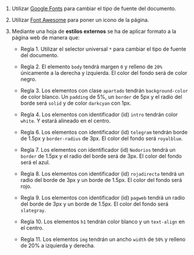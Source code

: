 1. Utilizar [Google Fonts](https://fonts.google.com/) para cambiar el tipo de fuente del documento.

2. Utilizar [Font Awesome](https://fontawesome.com/icons/freebsd?s=&f=brands) para poner un icono de la página.

3.  Mediante una hoja de **estilos externos** se ha de aplicar formato a la página web de manera que:

    * Regla 1. Utilizar el selector universal `*` para cambiar el tipo de fuente del documento.
    
    * Regla 2. El elemento `body` tendrá margen `0` y relleno de `20%` únicamente a la derecha y izquierda. El color del fondo será de color negro.

    * Regla 3. Los elementos con clase `apartado` tendrán `background-color` de color blanco. Un `padding` de 5%, un `border` de 5px y el radio del borde será `solid` y de color `darkcyan` con 1px.

    * Regla 4. Los elementos con identificador (id) `intro` tendrán color `white`. Y estará alineado en el centro.
    
    * Regla 6. Los elementos con identificador (id) `telegram` tendrán borde de 1.5px y `border-radius` de 3px. El color del fondo será `royalblue`.
    
    * Regla 7. Los elementos con identificador (id) `Nodorios` tendrá un `border` de 1.5px y el radio del borde será de 3px. El color del fondo será el azul.
    
    * Regla 8. Los elementos con identificador (id) `rojadirecta` tendrá un radio del borde de 3px y un borde de 1.5px. El color del fondo será rojo.
    
    * Regla 9. Los elementos con identificador (id) `pagweb` tendrá un radio del borde de 3px y un borde de 1.5px. El color del fondo será `slategray`.
    
    * Regla 10. Los elementos `h1` tendrán color blanco y un `text-align` en el centro.
    
    * Regla 11. Los elementos `img` tendrán un ancho `width` de `50%` y relleno de 20% a izquierda y derecha.
